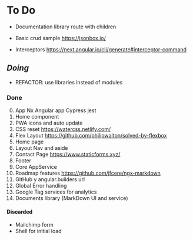 # To Do


- Documentation library route with children

- Basic crud sample https://jsonbox.io/

- Interceptors https://next.angular.io/cli/generate#interceptor-command


## _Doing_

- REFACTOR: use libraries instead of modules

### Done

0. App Nx Angular app Cypress jest
1. Home component
2. PWA icons and auto update
3. CSS reset https://watercss.netlify.com/
4. Flex Layout https://github.com/philipwalton/solved-by-flexbox
5. Home page
6. Layout Nav and aside
7. Contact Page https://www.staticforms.xyz/
8. Footer
9. Core AppService
10. Roadmap features https://github.com/jfcere/ngx-markdown
11. GitHub y angular.builders url
12. Global Error handling
13. Google Tag services for analytics
14. Documents library (MarkDown UI and service)

#### ~~Discarded~~

- Mailchimp form
- Shell for initial load
